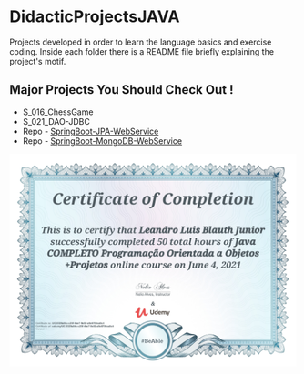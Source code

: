 # DidacticProjectsJAVA

Projects developed in order to learn the language basics and exercise coding. Inside each folder there is a README file briefly explaining the project's motif.

## Major Projects You Should Check Out !
- S_016_ChessGame
- S_021_DAO-JDBC
- Repo - [SpringBoot-JPA-WebService](https://github.com/LeanBlauth/SpringBoot-JPA-WebService.git)
- Repo - [SpringBoot-MongoDB-WebService](https://github.com/LeanBlauth/SpringBoot-MongoDB-WebService.git)

![](images/certificate.png)
